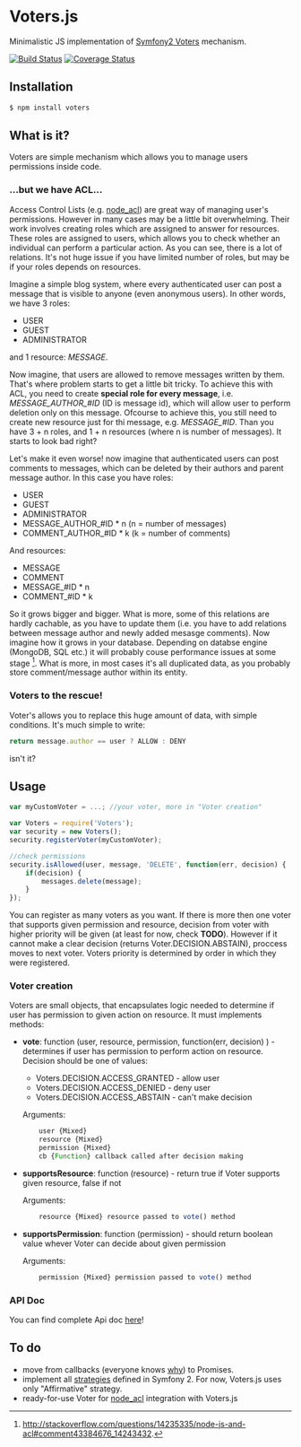 # Voters.js

Minimalistic JS implementation of [Symfony2 Voters](http://symfony.com/doc/current/cookbook/security/voters.html) mechanism.

[![Build Status](https://travis-ci.org/slawus/Voters.js.svg?branch=master)](https://travis-ci.org/slawus/Voters.js) [![Coverage Status](https://coveralls.io/repos/slawus/Voters.js/badge.svg?branch=master&service=github)](https://coveralls.io/github/slawus/Voters.js?branch=master)


## Installation

```bash
$ npm install voters
```

## What is it?
Voters are simple mechanism which allows you to manage users permissions inside code.

### ...but we have ACL...

Access Control Lists (e.g. [node_acl](https://github.com/OptimalBits/node_acl)) are great way of managing user's permissions. However in many cases may be a little bit overwhelming. Their work involves creating roles which are assigned to answer for resources. These roles are assigned to users, which allows you to check whether an individual can perform a particular action. As you can see, there is a lot of relations. It's not huge issue if you have limited number of roles, but may be if your roles depends on resources.

Imagine a simple blog system, where every authenticated user can post a message that is visible to anyone (even anonymous users). In other words, we have 3 roles:
- USER
- GUEST
- ADMINISTRATOR

and 1 resource: *MESSAGE*.

Now imagine, that users are allowed to remove messages written by them. That's where problem starts to get a little bit tricky. To achieve this with ACL, you need to create **special role for every message**, i.e. *MESSAGE_AUTHOR_#ID* (ID is message id), which will allow user to perform deletion only on this message. Ofcourse to achieve this, you still need to create new resource just for thi message, e.g. *MESSAGE_#ID*. Than you have 3 + n roles, and 1 + n resources (where n is number of messages). It starts to look bad right?

Let's make it even worse! now imagine that authenticated users can post comments to messages, which can be deleted by their authors and parent message author. In this case you have roles:
- USER
- GUEST
- ADMINISTRATOR
- MESSAGE_AUTHOR_#ID * n (n = number of messages)
- COMMENT_AUTHOR_#ID * k (k = number of comments)

And resources:
- MESSAGE
- COMMENT
- MESSAGE_#ID * n
- COMMENT_#ID * k

So it grows bigger and bigger. What is more, some of this relations are hardly cachable, as you have to update them (i.e. you have to add relations between message author and newly added mesasge comments). Now imagine how it grows in your database. Depending on databse engine (MongoDB, SQL etc.) it will probably couse performance issues at some stage [^1]. What is more, in most cases it's all duplicated data, as you probably store comment/message author within its entity.

### Voters to the rescue!

Voter's allows you to replace this huge amount of data, with simple conditions. It's much simple to write: 

```javascript 
return message.author == user ? ALLOW : DENY
```

isn't it?

## Usage

```javascript 
var myCustomVoter = ...; //your voter, more in "Voter creation"

var Voters = require('Voters');
var security = new Voters();
security.registerVoter(myCustomVoter);

//check permissions
security.isAllowed(user, message, 'DELETE', function(err, decision) {
	if(decision) {
    	messages.delete(message);
    }
});
```

You can register as many voters as you want. If there is more then one voter that supports given permission and resource, decision from voter with higher priority will be given (at least for now, check **TODO**). However if it cannot make a clear decision (returns Voter.DECISION.ABSTAIN), proccess moves to next voter. Voters priority is determined by order in which they were registered.


### Voter creation

Voters are small objects, that encapsulates logic needed to determine if user has permission to given action on resource. It must implements methods:

- **vote**: function (user, resource, permission, function(err, decision) ) - determines if user has permission to perform action on resource. Decision should be one of values:
	* Voters.DECISION.ACCESS_GRANTED - allow user
	* Voters.DECISION.ACCESS_DENIED - deny user
	* Voters.DECISION.ACCESS_ABSTAIN - can't make decision

	Arguments:
    
    ```javascript 
    	user {Mixed} 
		resource {Mixed} 
    	permission {Mixed} 
	    cb {Function} callback called after decision making
	```

- **supportsResource**: function (resource) - return true if Voter supports given resource, false if not

	Arguments:
    
	```javascript 
		resource {Mixed} resource passed to vote() method
	```
- **supportsPermission**: function (permission) - should return boolean value whever Voter can decide about given permission

	Arguments:
    
    ```javascript 
	    permission {Mixed} permission passed to vote() method
    ```
    
### API Doc

You can find complete Api doc [here](docs/)!


## To do

- move from callbacks (everyone knows [why](http://callbackhell.com/)) to Promises.
- implement all [strategies](http://symfony.com/doc/current/cookbook/security/voters.html#changing-the-access-decision-strategy) defined in Symfony 2. For now, Voters.js uses only "Affirmative" strategy.
- ready-for-use Voter for [node_acl](https://github.com/OptimalBits/node_acl) integration with Voters.js

[^1]: http://stackoverflow.com/questions/14235335/node-js-and-acl#comment43384676_14243432.